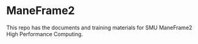# ManeFrame2
This repo has the documents and training materials for SMU ManeFrame2 High Performance Computing.
